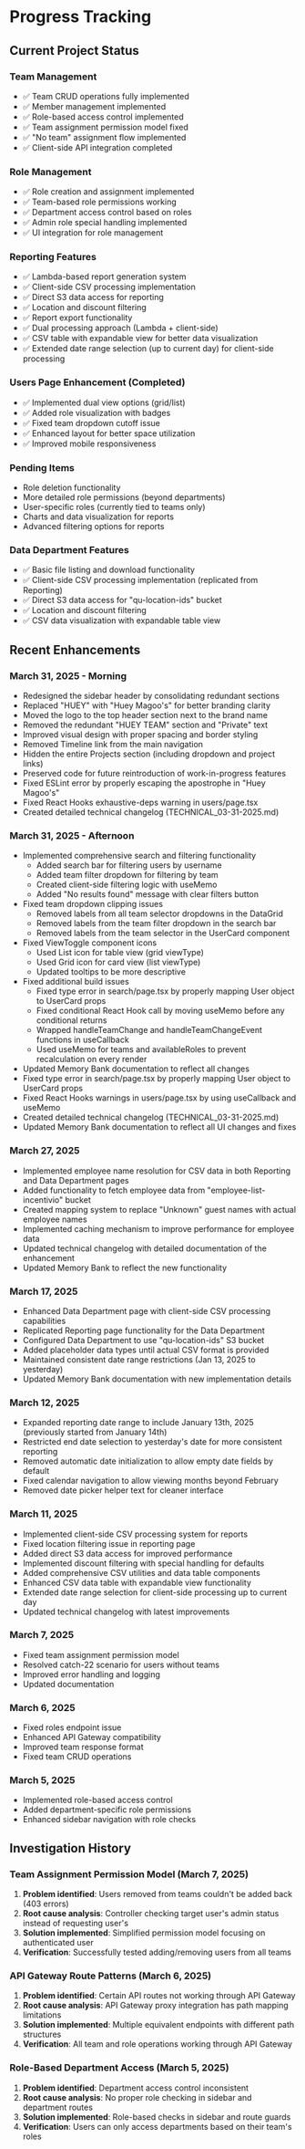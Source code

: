# Progress Tracking

## Current Project Status

### Team Management
- ✅ Team CRUD operations fully implemented
- ✅ Member management implemented
- ✅ Role-based access control implemented
- ✅ Team assignment permission model fixed
- ✅ "No team" assignment flow implemented
- ✅ Client-side API integration completed

### Role Management
- ✅ Role creation and assignment implemented
- ✅ Team-based role permissions working
- ✅ Department access control based on roles
- ✅ Admin role special handling implemented
- ✅ UI integration for role management

### Reporting Features
- ✅ Lambda-based report generation system
- ✅ Client-side CSV processing implementation
- ✅ Direct S3 data access for reporting
- ✅ Location and discount filtering
- ✅ Report export functionality
- ✅ Dual processing approach (Lambda + client-side)
- ✅ CSV table with expandable view for better data visualization
- ✅ Extended date range selection (up to current day) for client-side processing

### Users Page Enhancement (Completed)
- ✅ Implemented dual view options (grid/list)
- ✅ Added role visualization with badges
- ✅ Fixed team dropdown cutoff issue
- ✅ Enhanced layout for better space utilization
- ✅ Improved mobile responsiveness

### Pending Items
- Role deletion functionality
- More detailed role permissions (beyond departments)
- User-specific roles (currently tied to teams only)
- Charts and data visualization for reports
- Advanced filtering options for reports

### Data Department Features
- ✅ Basic file listing and download functionality
- ✅ Client-side CSV processing implementation (replicated from Reporting)
- ✅ Direct S3 data access for "qu-location-ids" bucket
- ✅ Location and discount filtering
- ✅ CSV data visualization with expandable table view

## Recent Enhancements

### March 31, 2025 - Morning
- Redesigned the sidebar header by consolidating redundant sections
- Replaced "HUEY" with "Huey Magoo's" for better branding clarity
- Moved the logo to the top header section next to the brand name
- Removed the redundant "HUEY TEAM" section and "Private" text
- Improved visual design with proper spacing and border styling
- Removed Timeline link from the main navigation
- Hidden the entire Projects section (including dropdown and project links)
- Preserved code for future reintroduction of work-in-progress features
- Fixed ESLint error by properly escaping the apostrophe in "Huey Magoo's"
- Fixed React Hooks exhaustive-deps warning in users/page.tsx
- Created detailed technical changelog (TECHNICAL_03-31-2025.md)

### March 31, 2025 - Afternoon
- Implemented comprehensive search and filtering functionality
  - Added search bar for filtering users by username
  - Added team filter dropdown for filtering by team
  - Created client-side filtering logic with useMemo
  - Added "No results found" message with clear filters button
- Fixed team dropdown clipping issues
  - Removed labels from all team selector dropdowns in the DataGrid
  - Removed labels from the team filter dropdown in the search bar
  - Removed labels from the team selector in the UserCard component
- Fixed ViewToggle component icons
  - Used List icon for table view (grid viewType)
  - Used Grid icon for card view (list viewType)
  - Updated tooltips to be more descriptive
- Fixed additional build issues
  - Fixed type error in search/page.tsx by properly mapping User object to UserCard props
  - Fixed conditional React Hook call by moving useMemo before any conditional returns
  - Wrapped handleTeamChange and handleTeamChangeEvent functions in useCallback
  - Used useMemo for teams and availableRoles to prevent recalculation on every render
- Updated Memory Bank documentation to reflect all changes
- Fixed type error in search/page.tsx by properly mapping User object to UserCard props
- Fixed React Hooks warnings in users/page.tsx by using useCallback and useMemo
- Created detailed technical changelog (TECHNICAL_03-31-2025.md)
- Updated Memory Bank documentation to reflect all UI changes and fixes

### March 27, 2025
- Implemented employee name resolution for CSV data in both Reporting and Data Department pages
- Added functionality to fetch employee data from "employee-list-incentivio" bucket
- Created mapping system to replace "Unknown" guest names with actual employee names
- Implemented caching mechanism to improve performance for employee data
- Updated technical changelog with detailed documentation of the enhancement
- Updated Memory Bank to reflect the new functionality

### March 17, 2025
- Enhanced Data Department page with client-side CSV processing capabilities
- Replicated Reporting page functionality for the Data Department
- Configured Data Department to use "qu-location-ids" S3 bucket
- Added placeholder data types until actual CSV format is provided
- Maintained consistent date range restrictions (Jan 13, 2025 to yesterday)
- Updated Memory Bank documentation with new implementation details

### March 12, 2025
- Expanded reporting date range to include January 13th, 2025 (previously started from January 14th)
- Restricted end date selection to yesterday's date for more consistent reporting
- Removed automatic date initialization to allow empty date fields by default
- Fixed calendar navigation to allow viewing months beyond February
- Removed date picker helper text for cleaner interface

### March 11, 2025
- Implemented client-side CSV processing system for reports
- Fixed location filtering issue in reporting page
- Added direct S3 data access for improved performance
- Implemented discount filtering with special handling for defaults
- Added comprehensive CSV utilities and data table components
- Enhanced CSV data table with expandable view functionality
- Extended date range selection for client-side processing up to current day
- Updated technical changelog with latest improvements

### March 7, 2025
- Fixed team assignment permission model
- Resolved catch-22 scenario for users without teams
- Improved error handling and logging
- Updated documentation

### March 6, 2025
- Fixed roles endpoint issue
- Enhanced API Gateway compatibility
- Improved team response format
- Fixed team CRUD operations

### March 5, 2025
- Implemented role-based access control
- Added department-specific role permissions
- Enhanced sidebar navigation with role checks

## Investigation History

### Team Assignment Permission Model (March 7, 2025)
1. **Problem identified**: Users removed from teams couldn't be added back (403 errors)
2. **Root cause analysis**: Controller checking target user's admin status instead of requesting user's
3. **Solution implemented**: Simplified permission model focusing on authenticated user
4. **Verification**: Successfully tested adding/removing users from all teams

### API Gateway Route Patterns (March 6, 2025)
1. **Problem identified**: Certain API routes not working through API Gateway
2. **Root cause analysis**: API Gateway proxy integration has path mapping limitations
3. **Solution implemented**: Multiple equivalent endpoints with different path structures
4. **Verification**: All team and role operations working through API Gateway

### Role-Based Department Access (March 5, 2025)
1. **Problem identified**: Department access control inconsistent
2. **Root cause analysis**: No proper role checking in sidebar and department routes
3. **Solution implemented**: Role-based checks in sidebar and route guards
4. **Verification**: Users can only access departments based on their team's roles
